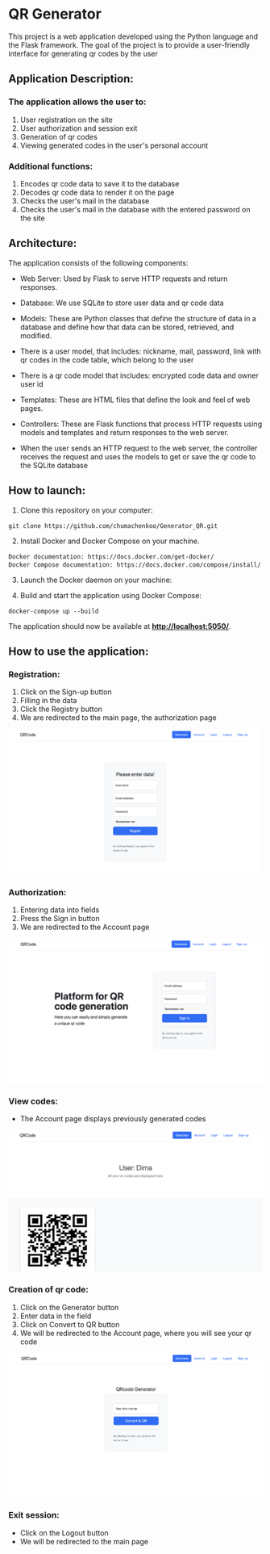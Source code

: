 # QR Generator

This project is a web application developed using the Python language and the Flask framework. The goal of the project is to provide a user-friendly interface for generating qr codes by the user

## **Application Description:**

### The application allows the user to:

1. User registration on the site 
2. User authorization and session exit 
3. Generation of qr codes 
4. Viewing generated codes in the user's personal account

### Additional functions:

1. Encodes qr code data to save it to the database 
2. Decodes qr code data to render it on the page 
3. Checks the user's mail in the database 
4. Checks the user's mail in the database with the entered password on the site

## **Architecture:**

The application consists of the following components:

- Web Server: Used by Flask to serve HTTP requests and return responses.
- Database: We use SQLite to store user data and qr code data
- Models: These are Python classes that define the structure of data in a database and define how that data can be stored, retrieved, and modified.
- There is a user model, that includes: nickname, mail, password, link with qr codes in the code table, which belong to the user
- There is a qr code model that includes: encrypted code data and owner user id
- Templates: These are HTML files that define the look and feel of web pages.
- Controllers: These are Flask functions that process HTTP requests using models and templates and return responses to the web server.

- When the user sends an HTTP request to the web server, the controller receives the request and uses the models to get or save the qr code to the SQLite database

## **How to launch:**

1. Clone this repository on your computer:

```
git clone https://github.com/chumachenkoo/Generator_QR.git
```

2. Install Docker and Docker Compose on your machine.

```
Docker documentation: https://docs.docker.com/get-docker/
Docker Compose documentation: https://docs.docker.com/compose/install/
```

3. Launch the Docker daemon on your machine:
    
4. Build and start the application using Docker Compose:

```
docker-compose up --build
```


The application should now be available at **[http://localhost:5050/](http://localhost:5050/)**.

## **How to use the application:**

### Registration:

1. Click on the Sign-up button 
2. Filling in the data 
3. Click the Registry button 
4. We are redirected to the main page, the authorization page

![alt text](static/images/Untitled.png)

### Authorization:

1. Entering data into fields 
2. Press the Sign in button 
3. We are redirected to the Account page

![alt text](static/images/Untitled1.png)

### View codes:

- The Account page displays previously generated codes

![alt text](static/images/Untitled2.png)

### Creation of qr code:

1. Click on the Generator button 
2. Enter data in the field 
3. Click on Convert to QR button 
4. We will be redirected to the Account page, where you will see your qr code

![alt text](static/images/Untitled3.png)

### Exit session:

- Click on the Logout button 
- We will be redirected to the main page
